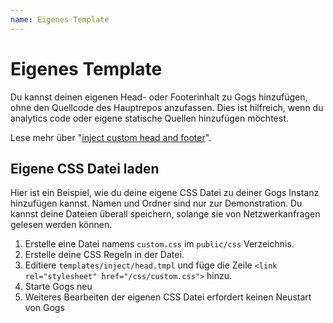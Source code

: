 ```yaml
---
name: Eigenes Template
---
```


# Eigenes Template

Du kannst deinen eigenen Head- oder Footerinhalt zu Gogs hinzufügen, ohne den Quellcode des Hauptrepos anzufassen. Dies ist hilfreich, wenn du analytics code oder eigene statische Quellen hinzufügen möchtest.

Lese mehr über "[inject custom head and footer](https://discuss.gogs.io/t/how-to-inject-custom-head-and-footer/943)".

## Eigene CSS Datei laden

Hier ist ein Beispiel, wie du deine eigene CSS Datei zu deiner Gogs Instanz hinzufügen kannst. Namen und Ordner sind nur zur Demonstration. Du kannst deine Dateien überall speichern, solange sie von Netzwerkanfragen gelesen werden können.

1. Erstelle eine Datei namens `custom.css` im `public/css` Verzeichnis.
2. Erstelle deine CSS Regeln in der Datei.
3. Editiere `templates/inject/head.tmpl` und füge die Zeile `<link rel="stylesheet" href="/css/custom.css">` hinzu.
4. Starte Gogs neu
5. Weiteres Bearbeiten der eigenen CSS Datei erfordert keinen Neustart von Gogs
